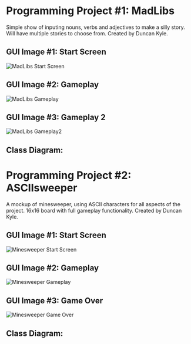 # Programming Project #1: MadLibs
Simple show of inputing nouns, verbs and adjectives to make a silly story. Will have multiple stories to choose from. Created by Duncan Kyle.

## GUI Image #1: Start Screen
![MadLibs Start Screen]()

## GUI Image #2: Gameplay
![MadLibs Gameplay]()

## GUI Image #3: Gameplay 2
![MadLibs Gameplay2]()

## Class Diagram:

# Programming Project #2: ASCIIsweeper
A mockup of minesweeper, using ASCII characters for all aspects of the project. 16x16 board with full gameplay functionality. Created by Duncan Kyle.

## GUI Image #1: Start Screen
![Minesweeper Start Screen]()

## GUI Image #2: Gameplay
![Minesweeper Gameplay]()

## GUI Image #3: Game Over
![Minesweeper Game Over]()

## Class Diagram:

